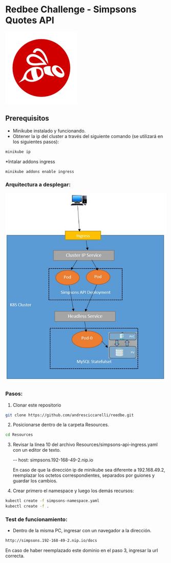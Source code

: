 # Redbee Challenge - Simpsons Quotes API

![Arquitecture](images/Redbee.png)

## Prerequisitos
* Minikube instalado y funcionando.
* Obtener la ip del cluster a través del siguiente comando (se utilizará en los siguientes pasos):
```bash
minikube ip
```
*Intalar addons ingress
```bash
minikube addons enable ingress
```

### Arquitectura a desplegar:
![Arquitecture](images/architecture.jpg)

### Pasos:
1) Clonar este repositorio
```bash
git clone https://github.com/andresciccarelli/reedbe.git
```
2) Posicionarse dentro de la carpeta Resources.
```bash
cd Resources
```
3) Revisar la línea 10 del archivo Resources/simpsons-api-ingress.yaml con un editor de texto.
   
   -- host: simpsons.192-168-49-2.nip.io
   
   En caso de que la dirección ip de minikube sea diferente a 192.168.49.2, reemplazar los octetos correspondientes, separados por guiones y guardar los cambios.
   
4) Crear primero el namespace y luego los demás recursos:
```bash
kubectl create -f simpsons-namespace.yaml
kubectl create -f .
```

### Test de funcionamiento:

* Dentro de la misma PC, ingresar con un navegador a la dirección.
```bash
http://simpsons.192-168-49-2.nip.io/docs
```
En caso de haber reemplazado este dominio en el paso 3, ingresar la url correcta.
